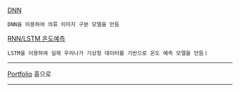 [DNN][D]

[D]: https://github.com/meucham11/Deep_learning/blob/master/dnn_assignment.ipynb
```
DNN을 이용하여 의류 이미지 구분 모델을 만듬
```

[RNN/LSTM 온도예측][R]

[R]:https://github.com/meucham11/Deep_learning/blob/master/rnn_pred_temp.ipynb
```
LSTM을 이용하여 실제 우리나가 기상청 데이터를 기반으로 온도 예측 모델을 만듬ㅣ
```



----

[Portfolio][p] 홈으로

[p]:https://github.com/meucham11/Portfolio
----
